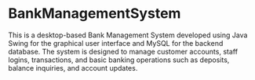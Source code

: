 # BankManagementSystem
This is a desktop-based Bank Management System developed using Java Swing for the graphical user interface and MySQL for the backend database. The system is designed to manage customer accounts, staff logins, transactions, and basic banking operations such as deposits, balance inquiries, and account updates.
